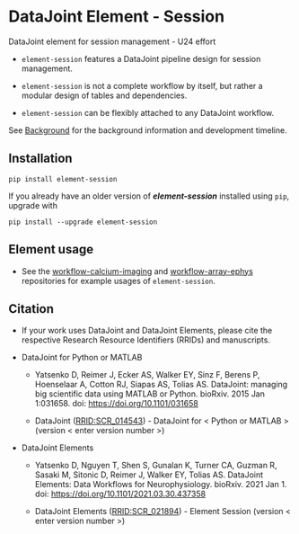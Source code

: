 # DataJoint Element - Session

DataJoint element for session management - U24 effort

+ `element-session` features a DataJoint pipeline design for session management. 

+ `element-session` is not a complete workflow by itself, but rather a modular design of tables and dependencies. 

+ `element-session` can be flexibly attached to any DataJoint workflow.

See [Background](Background.md) for the background information and development timeline.


## Installation
```
pip install element-session
```

If you already have an older version of ***element-session*** installed using `pip`, upgrade with
```
pip install --upgrade element-session
```


## Element usage

+ See the [workflow-calcium-imaging](https://github.com/datajoint/workflow-calcium-imaging)
 and [workflow-array-ephys](https://github.com/datajoint/workflow-array-ephys) repositories for example usages of `element-session`.

 ## Citation

+ If your work uses DataJoint and DataJoint Elements, please cite the respective Research Resource Identifiers (RRIDs) and manuscripts.

+ DataJoint for Python or MATLAB
    + Yatsenko D, Reimer J, Ecker AS, Walker EY, Sinz F, Berens P, Hoenselaar A, Cotton RJ, Siapas AS, Tolias AS. DataJoint: managing big scientific data using MATLAB or Python. bioRxiv. 2015 Jan 1:031658. doi: https://doi.org/10.1101/031658

    + DataJoint ([RRID:SCR_014543](https://scicrunch.org/resolver/SCR_014543)) - DataJoint for < Python or MATLAB > (version < enter version number >)

+ DataJoint Elements
    + Yatsenko D, Nguyen T, Shen S, Gunalan K, Turner CA, Guzman R, Sasaki M, Sitonic D, Reimer J, Walker EY, Tolias AS. DataJoint Elements: Data Workflows for Neurophysiology. bioRxiv. 2021 Jan 1. doi: https://doi.org/10.1101/2021.03.30.437358

    + DataJoint Elements ([RRID:SCR_021894](https://scicrunch.org/resolver/SCR_021894)) - Element Session (version < enter version number >)